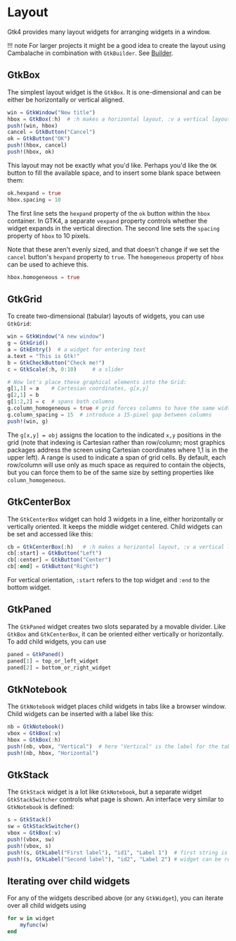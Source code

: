 # Layout

Gtk4 provides many layout widgets for arranging widgets in a window.

!!! note
    For larger projects it might be a good idea to create the layout using Cambalache in combination with `GtkBuilder`. See [Builder](@ref).

## GtkBox

The simplest layout widget is the `GtkBox`. It is one-dimensional and can be either be horizontally or vertical aligned.
```julia
win = GtkWindow("New title")
hbox = GtkBox(:h)  # :h makes a horizontal layout, :v a vertical layout
push!(win, hbox)
cancel = GtkButton("Cancel")
ok = GtkButton("OK")
push!(hbox, cancel)
push!(hbox, ok)
```

This layout may not be exactly what you'd like. Perhaps you'd like the `OK` button to fill the available space, and to insert some blank space between them:

```julia
ok.hexpand = true
hbox.spacing = 10
```
The first line sets the `hexpand` property of the `ok` button within the `hbox` container. In GTK4, a separate `vexpand` property controls whether the widget expands in the vertical direction. The second line sets the `spacing` property of `hbox` to 10 pixels.

Note that these aren't evenly sized, and that doesn't change if we set the `cancel` button's `hexpand` property to `true`. The `homogeneous` property of `hbox` can be used to achieve this.

```julia
hbox.homogeneous = true
```

## GtkGrid

To create two-dimensional (tabular) layouts of widgets, you can use `GtkGrid`:
```julia
win = GtkWindow("A new window")
g = GtkGrid()
a = GtkEntry()  # a widget for entering text
a.text = "This is Gtk!"
b = GtkCheckButton("Check me!")
c = GtkScale(:h, 0:10)     # a slider

# Now let's place these graphical elements into the Grid:
g[1,1] = a    # Cartesian coordinates, g[x,y]
g[2,1] = b
g[1:2,2] = c  # spans both columns
g.column_homogeneous = true # grid forces columns to have the same width
g.column_spacing = 15  # introduce a 15-pixel gap between columns
push!(win, g)
```

The `g[x,y] = obj` assigns the location to the indicated `x,y` positions in the grid
(note that indexing is Cartesian rather than row/column; most graphics packages address the screen using
Cartesian coordinates where 1,1 is in the upper left).
A range is used to indicate a span of grid cells.
By default, each row/column will use only as much space as required to contain the objects,
but you can force them to be of the same size by setting properties like `column_homogeneous`.

## GtkCenterBox

The `GtkCenterBox` widget can hold 3 widgets in a line, either horizontally or
vertically oriented. It keeps the middle widget centered. Child widgets can be set and accessed like this:
```julia
cb = GtkCenterBox(:h)   # :h makes a horizontal layout, :v a vertical layout
cb[:start] = GtkButton("Left")
cb[:center] = GtkButton("Center")
cb[:end] = GtkButton("Right")
```
For vertical orientation, `:start` refers to the top widget and `:end` to the
bottom widget.

## GtkPaned

The `GtkPaned` widget creates two slots separated by a movable divider. Like `GtkBox` and `GtkCenterBox`, it can
be oriented either vertically or horizontally. To add child widgets, you can use
```julia
paned = GtkPaned()
paned[1] = top_or_left_widget
paned[2] = bottom_or_right_widget
```

## GtkNotebook

The `GtkNotebook` widget places child widgets in tabs like a browser window.
Child widgets can be inserted with a label like this:
```julia
nb = GtkNotebook()
vbox = GtkBox(:v)
hbox = GtkBox(:h)
push!(nb, vbox, "Vertical")  # here "Vertical" is the label for the tab
push!(nb, hbox, "Horizontal")
```

## GtkStack

The `GtkStack` widget is a lot like `GtkNotebook`, but a separate widget `GtkStackSwitcher` controls what page is shown.
An interface very similar to `GtkNotebook` is defined:
```julia
s = GtkStack()
sw = GtkStackSwitcher()
vbox = GtkBox(:v)
push!(vbox, sw)
push!(vbox, s)
push!(s, GtkLabel("First label"), "id1", "Label 1")  # first string is an id, second is a label
push!(s, GtkLabel("Second label"), "id2", "Label 2") # widget can be retrieved using s[id]
```

## Iterating over child widgets

For any of the widgets described above (or any `GtkWidget`), you can iterate over all child widgets using
```julia
for w in widget
    myfunc(w)
end
```
